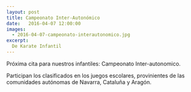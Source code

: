 ```yaml
---
layout: post
title: Campeonato Inter-Autonómico
date:   2016-04-07 12:00:00
images:
  - 2016-04-07-campeonato-interautonomico.jpg
excerpt:
  De Karate Infantil
---
```

Próxima cita para nuestros infantiles: Campeonato Inter-autonomico.

Participan los clasificados en los juegos escolares, provinientes de las
comunidades autónomas de Navarra, Cataluña y Aragón.
